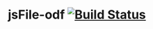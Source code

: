 # jsFile-odf [![Build Status](https://secure.travis-ci.org/jsFile/jsFile-odf.png?branch=master)](https://travis-ci.org/jsFile/jsFile-odf)